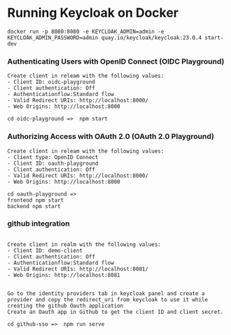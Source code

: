 # Running Keycloak on Docker
```
docker run -p 8080:8080 -e KEYCLOAK_ADMIN=admin -e KEYCLOAK_ADMIN_PASSWORD=admin quay.io/keycloak/keycloak:23.0.4 start-dev
```

### Authenticating Users with OpenID Connect (OIDC Playground)
```
Create client in releam with the following values:
- Client ID: oidc-playground
- Client authentication: Off
- Authenticationflow:Standard flow
- Valid Redirect URIs: http://localhost:8000/
- Web Origins: http://localhost:8000

cd oidc-playground =>  npm start
```


### Authorizing Access with OAuth 2.0 (OAuth 2.0 Playground)
```
Create client in releam with the following values:
- Client type: OpenID Connect
- Client ID: oauth-playground
- Client authentication: Off
- Valid Redirect URIs: http://localhost:8000/
- Web Origins: http://localhost:8000

cd oauth-playground => 
frontend npm start
backend npm start
```

### github integration
```

Create client in realm with the following values:
- Client ID: demo-client
- Client authentication: Off
- Authenticationflow:Standard flow
- Valid Redirect URIs: http://localhost:8081/
- Web Origins: http://localhost:8081


Go to the identity providers tab in keycloak panel and create a provider and copy the redirect_uri from keycloak to use it while creating the github Oauth application
Create an Oauth app in Github to get the client ID and client secret.

cd github-sso =>  npm run serve
```